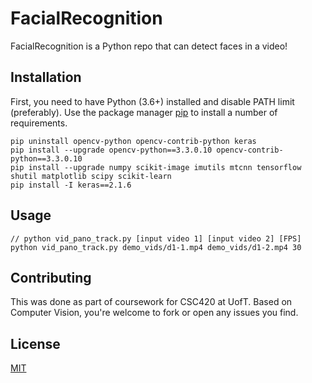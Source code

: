 # FacialRecognition

FacialRecognition is a Python repo that can detect faces in a video!

## Installation

First, you need to have Python (3.6+) installed and disable PATH limit (preferably).
Use the package manager [pip](https://pip.pypa.io/en/stable/) to install a number of requirements.

```
pip uninstall opencv-python opencv-contrib-python keras
pip install --upgrade opencv-python==3.3.0.10 opencv-contrib-python==3.3.0.10 
pip install --upgrade numpy scikit-image imutils mtcnn tensorflow shutil matplotlib scipy scikit-learn
pip install -I keras==2.1.6
```

## Usage

```
// python vid_pano_track.py [input video 1] [input video 2] [FPS]
python vid_pano_track.py demo_vids/d1-1.mp4 demo_vids/d1-2.mp4 30
```

## Contributing
This was done as part of coursework for CSC420 at UofT.
Based on Computer Vision, you're welcome to fork or open any issues you find.

## License
[MIT](https://choosealicense.com/licenses/mit/)
